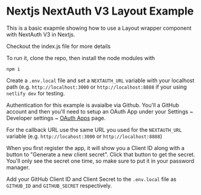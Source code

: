 # Nextjs NextAuth V3 Layout Example

This is a basic exapmle showing how to use
a Layout wrapper component with NextAuth V3
in Nextjs.

Checkout the index.js file for more details

To run it, clone the repo, then install the
node modules with

```
npm i
```

Create a `.env.local` file and set a
`NEXTAUTH_URL` variable with your localhost
path (e.g. `http://localhost:3000` or
`http://localhost:8888` if your using
`netlify dev` for testing.

Authentication for this example is avaialbe
via Github. You'll a GitHub account and then
you'll need to setup an OAuth App
under your Settings ~ Developer settings ~
[OAuth Apps](https://github.com/settings/developers)
page.

For the callback URL use the same URL you used for
the `NEXTAUTH_URL` variable (e.g. `http://locahost:3000`
or `http://localhost:8888`)

When you first register the app, it will show you
a Client ID along with a button to "Generate a new
client secret". Click that button to get the secret.
You'll only see the secret one time, so make sure to
put it in your password manager.

Add your GitHub Client ID and Client Secret to the
`.env.local` file as `GITHUB_ID` and `GITHUB_SECRET`
respectively.

